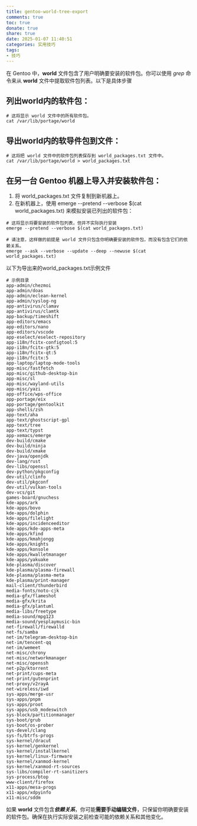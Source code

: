 ```yaml
---
title: gentoo-world-tree-export
comments: true
toc: true
donate: true
share: true
date: 2025-01-07 11:40:51
categories: 实用技巧
tags:
- 技巧
---
```


在 Gentoo 中，**world** 文件包含了用户明确要安装的软件包。你可以使用 *grep* 命令来从 **world** 文件中提取软件包列表。以下是具体步骤

## 列出world内的软件包：

```shell
# 这将显示 world 文件中的所有软件包。
cat /var/lib/portage/world
```

## 导出world内的软导件包到文件：

```shell
# 这将把 world 文件中的软件包列表保存到 world_packages.txt 文件中。
cat /var/lib/portage/world > world_packages.txt
```

## 在另一台 Gentoo 机器上导入并安装软件包：

1. 将 world_packages.txt 文件复制到新机器上。
2. 在新机器上，使用 emerge --pretend --verbose $(cat world_packages.txt) 来模拟安装已列出的软件包：

```shell
# 这将显示将要安装的软件包列表，但并不实际执行安装
emerge --pretend --verbose $(cat world_packages.txt)

# 请注意，这样做的前提是 world 文件只包含你明确要安装的软件包，而没有包含它们的依赖关系。
emerge --ask --verbose --update --deep --newuse $(cat world_packages.txt)
```

以下为导出来的world_packages.txt示例文件

```shell
# 示例目录
app-admin/chezmoi
app-admin/doas
app-admin/eclean-kernel
app-admin/syslog-ng
app-antivirus/clamav
app-antivirus/clamtk
app-backup/timeshift
app-editors/emacs
app-editors/nano
app-editors/vscode
app-eselect/eselect-repository
app-i18n/fcitx-configtool:5
app-i18n/fcitx-gtk:5
app-i18n/fcitx-qt:5
app-i18n/fcitx:5
app-laptop/laptop-mode-tools
app-misc/fastfetch
app-misc/github-desktop-bin
app-misc/sl
app-misc/wayland-utils
app-misc/yazi
app-office/wps-office
app-portage/eix
app-portage/gentoolkit
app-shells/zsh
app-text/aha
app-text/ghostscript-gpl
app-text/tree
app-text/typst
app-xemacs/emerge
dev-build/cmake
dev-build/ninja
dev-build/xmake
dev-java/openjdk
dev-lang/rust
dev-libs/openssl
dev-python/pkgconfig
dev-util/clinfo
dev-util/pkgconf
dev-util/vulkan-tools
dev-vcs/git
games-board/gnuchess
kde-apps/ark
kde-apps/bovo
kde-apps/dolphin
kde-apps/filelight
kde-apps/incidenceeditor
kde-apps/kde-apps-meta
kde-apps/kfind
kde-apps/kmahjongg
kde-apps/knights
kde-apps/konsole
kde-apps/kwalletmanager
kde-apps/yakuake
kde-plasma/discover
kde-plasma/plasma-firewall
kde-plasma/plasma-meta
kde-plasma/print-manager
mail-client/thunderbird
media-fonts/noto-cjk
media-gfx/flameshot
media-gfx/krita
media-gfx/plantuml
media-libs/freetype
media-sound/mpg123
media-sound/yesplaymusic-bin
net-firewall/firewalld
net-fs/samba
net-im/telegram-desktop-bin
net-im/tencent-qq
net-im/wemeet
net-misc/chrony
net-misc/networkmanager
net-misc/openssh
net-p2p/ktorrent
net-print/cups-meta
net-print/gutenprint
net-proxy/v2rayA
net-wireless/iwd
sys-apps/merge-usr
sys-apps/pnpm
sys-apps/proot
sys-apps/usb_modeswitch
sys-block/partitionmanager
sys-boot/grub
sys-boot/os-prober
sys-devel/clang
sys-fs/btrfs-progs
sys-kernel/dracut
sys-kernel/genkernel
sys-kernel/installkernel
sys-kernel/linux-firmware
sys-kernel/xanmod-kernel
sys-kernel/xanmod-rt-sources
sys-libs/compiler-rt-sanitizers
sys-process/btop
www-client/firefox
x11-apps/mesa-progs
x11-apps/xdpyinfo
x11-misc/sddm
```

如果 **world** 文件包含***依赖关系***，你可能**需要手动编辑文件**，只保留你明确要安装的软件包。确保在执行实际安装之前检查可能的依赖关系和其他变化。
